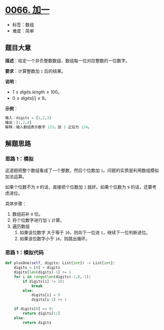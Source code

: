 # [0066. 加一](https://leetcode.cn/problems/plus-one/)

- 标签：数组
- 难度：简单

## 题目大意

**描述**：给定一个非负整数数组，数组每一位对应整数的一位数字。

**要求**：计算整数加 `1` 后的结果。

**说明**：

- $1 \le digits.length \le 100$。
- $0 \le digits[i] \le 9$。

**示例**：

```Python
输入：digits = [1,2,3]
输出：[1,2,4]
解释：输入数组表示数字 123，加 1 之后为 124。
```

## 解题思路

### 思路 1：模拟

这道题把整个数组看成了一个整数，然后个位数加 `1`。问题的实质是利用数组模拟加法运算。

如果个位数不为 `9` 的话，直接把个位数加 `1` 就好。如果个位数为 `9` 的话，还要考虑进位。

具体步骤：

1. 数组前补 `0` 位。
2. 将个位数字进行加 `1` 计算。
3. 遍历数组
   1. 如果该位数字 大于等于 `10`，则向下一位进 `1`，继续下一位判断进位。
   2. 如果该位数字小于 `10`，则跳出循环。

### 思路 1：模拟代码

```Python
def plusOne(self, digits: List[int]) -> List[int]:
    digits = [0] + digits
    digits[len(digits)-1] += 1
    for i in range(len(digits)-1,0,-1):
        if digits[i] != 10:
            break
        else:
            digits[i] = 0
            digits[i-1] += 1
        
    if digits[0] == 0:
        return digits[1:] 
    else:
        return digits
```